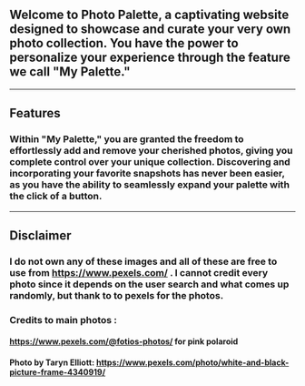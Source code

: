 ## Welcome to Photo Palette, a captivating website designed to showcase and curate your very own photo collection. You have the power to personalize your experience through the feature we call "My Palette."
---
## Features
### Within "My Palette," you are granted the freedom to effortlessly add and remove your cherished photos, giving you complete control over your unique collection. Discovering and incorporating your favorite snapshots has never been easier, as you have the ability to seamlessly expand your palette with the click of a button.
---
## Disclaimer 
### I do not own any of these images and all of these are free to use from https://www.pexels.com/ . I cannot credit every photo since it depends on the user search and what comes up randomly, but thank to to pexels for the photos. 

### Credits to main photos :
#### https://www.pexels.com/@fotios-photos/  for pink polaroid
#### Photo by Taryn Elliott: https://www.pexels.com/photo/white-and-black-picture-frame-4340919/
